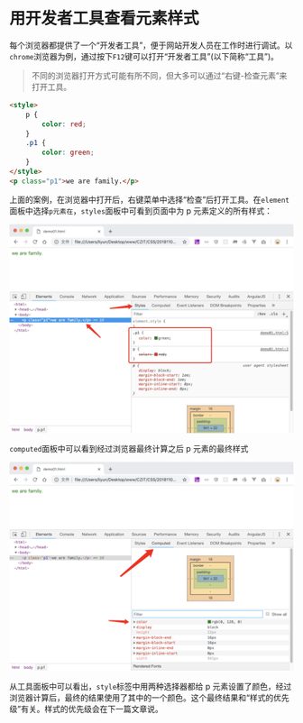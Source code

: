 

# 用开发者工具查看元素样式

每个浏览器都提供了一个“开发者工具”，便于网站开发人员在工作时进行调试。以`chrome`浏览器为例，通过按下`F12`键可以打开“开发者工具”(以下简称“工具”)。

> 不同的浏览器打开方式可能有所不同，但大多可以通过“右键-检查元素”来打开工具。

```html
<style>
    p {
        color: red;
    }
    .p1 {
        color: green;
    }
</style>
<p class="p1">we are family.</p>
```

上面的案例，在浏览器中打开后，右键菜单中选择“检查”后打开工具。在`element`面板中选择`p元素在`，`styles`面板中可看到页面中为 p 元素定义的所有样式：

![](./images/01.png)

`computed`面板中可以看到经过浏览器最终计算之后 p 元素的最终样式

![](./images/02.png)

从工具面板中可以看出，`style`标签中用两种选择器都给 p 元素设置了颜色，经过浏览器计算后，最终的结果使用了其中的一个颜色。这个最终结果和“样式的优先级”有关。样式的优先级会在下一篇文章说。

